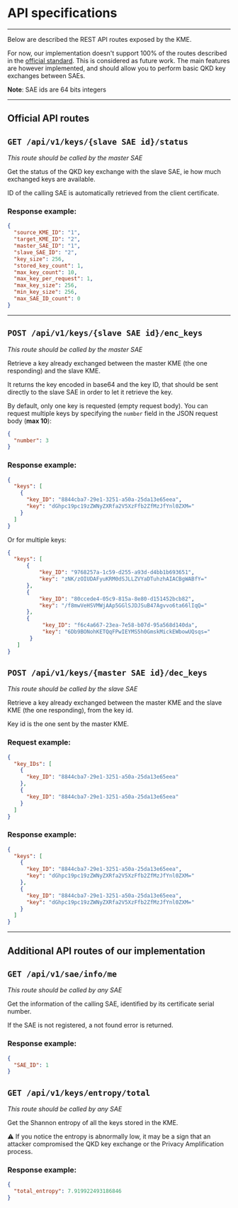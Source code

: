 # API specifications

---

Below are described the REST API routes exposed by the KME.

For now, our implementation doesn't support 100% of the routes described in 
the [official standard](etsi_qkd_standard_definition.pdf). This is 
considered as future work. The main features are however implemented, and 
should allow you to perform basic QKD key exchanges between SAEs.


**Note**: SAE ids are 64 bits integers

---

## Official API routes


## `GET /api/v1/keys/{slave SAE id}/status`

*This route should be called by the master SAE*

Get the status of the QKD key exchange with the slave SAE, ie how much exchanged keys are available.

ID of the calling SAE is automatically retrieved from the client certificate.

### Response example:

```json
{
  "source_KME_ID": "1",
  "target_KME_ID": "2",
  "master_SAE_ID": "1",
  "slave_SAE_ID": "2",
  "key_size": 256,
  "stored_key_count": 1,
  "max_key_count": 10,
  "max_key_per_request": 1,
  "max_key_size": 256,
  "min_key_size": 256,
  "max_SAE_ID_count": 0
}
```

---

## `POST /api/v1/keys/{slave SAE id}/enc_keys`

*This route should be called by the master SAE*

Retrieve a key already exchanged between the master KME (the one responding) and the slave KME.

It returns the key encoded in base64 and the key ID, that should be sent directly to the slave SAE in order to let it retrieve the key.

By default, only one key is requested (empty request body). You can
request multiple keys by specifying the `number` field in the JSON request
body
(**max 10**):
```json
{
  "number": 3
}
```

### Response example:

```json
{
  "keys": [
    {
      "key_ID": "8844cba7-29e1-3251-a50a-25da13e65eea",
      "key": "dGhpc19pc19zZWNyZXRfa2V5XzFfb2ZfMzJfYnl0ZXM="
    }
  ]
}
```

Or for multiple keys:

```json
{
  "keys": [
      {
          "key_ID": "9768257a-1c59-d255-a93d-d4bb1b693651",
          "key": "zNK/zOIUDAFyuKRM0dSJLLZVYaDTuhzhAIACBgWABfY="
      },
      {
          "key_ID": "80ccede4-05c9-815a-8e80-d151452bcb82",
          "key": "/f8mwVeHSVMWjAAp5GGlSJDJSuB47Agvvo6ta66lIqQ="
      },
      {
           "key_ID": "f6c4a667-23ea-7e58-b07d-95a568d140da",
           "key": "6Db9BONohKETQqFPwIEYMS5h0GmskMickEWbowUQsqs="
       }
   ]
}
```


## `POST /api/v1/keys/{master SAE id}/dec_keys`

*This route should be called by the slave SAE*

Retrieve a key already exchanged between the master KME and the slave KME (the one responding), from the key id.

Key id is the one sent by the master KME.

### Request example:

```json
{
  "key_IDs": [
    {
      "key_ID": "8844cba7-29e1-3251-a50a-25da13e65eea"
    },
    {
      "key_ID": "8844cba7-29e1-3251-a50a-25da13e65eea"
    }
  ]
}
```


### Response example:

```json
{
  "keys": [
    {
      "key_ID": "8844cba7-29e1-3251-a50a-25da13e65eea",
      "key": "dGhpc19pc19zZWNyZXRfa2V5XzFfb2ZfMzJfYnl0ZXM="
    },
    {
      "key_ID": "8844cba7-29e1-3251-a50a-25da13e65eea",
      "key": "dGhpc19pc19zZWNyZXRfa2V5XzFfb2ZfMzJfYnl0ZXM="
    }
  ]
}
```

---

## Additional API routes of our implementation

## `GET /api/v1/sae/info/me`

*This route should be called by any SAE*

Get the information of the calling SAE, identified by its certificate serial number.

If the SAE is not registered, a not found error is returned.

### Response example:

```json
{
  "SAE_ID": 1
}
```


## `GET /api/v1/keys/entropy/total`

*This route should be called by any SAE*

Get the Shannon entropy of all the keys stored in the KME.

:warning: If you notice the entropy is abnormally low, it may be a sign that an attacker compromised the QKD key exchange or the Privacy Amplification process.

### Response example:

```json
{
  "total_entropy": 7.919922493186846
}
```